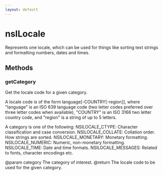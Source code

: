 ```yaml
---
layout: default
---
```


# nsILocale #

Represents one locale, which can be used for things like sorting text strings
and formatting numbers, dates and times.


## Methods ##

### getCategory ###

Get the locale code for a given category.

A locale code is of the form language[-COUNTRY[-region]], where
"language" is an ISO 639 language code (two letter codes preferred over
three letter codes when available), "COUNTRY" is an ISO 3166 two letter
country code, and "region" is a string of up to 5 letters.

A category is one of the following:
NSILOCALE_CTYPE: Character classification and case conversion.
NSILOCALE_COLLATE: Collation order. How strings are sorted.
NSILOCALE_MONETARY: Monetary formatting.
NSILOCALE_NUMERIC: Numeric, non-monetary formatting.
NSILOCALE_TIME: Date and time formats.
NSILOCALE_MESSAGES: Related to fonts, character encodings etc.

@param category
       The category of interest.
@return The locale code to be used for the given category.

